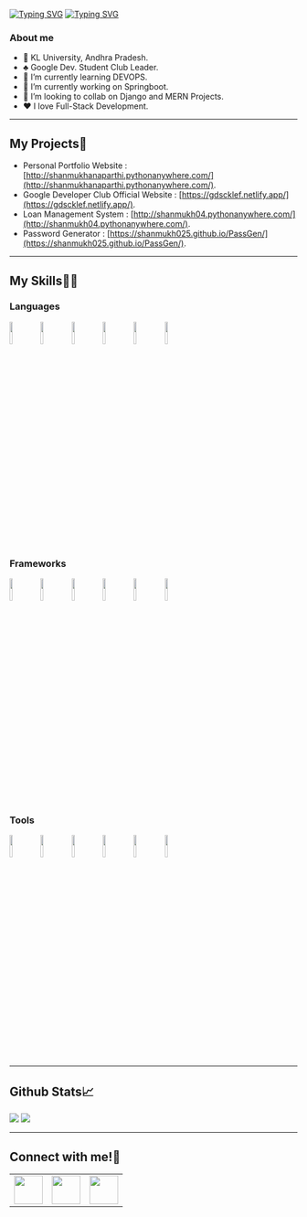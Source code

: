 <a href="http://shanmukhanaparthi.pythonanywhere.com/" target="_blank"><img src="https://readme-typing-svg.herokuapp.com?font=IBM+Plex+Mono&weight=500&size=35&duration=2000&center=true&vCenter=true&multiline=true&repeat=false&random=false&width=1000&height=120&lines=<Heyy+There!;This+is+SHANMUKH./>" alt="Typing SVG" /></a>
<a href="http://shanmukhanaparthi.pythonanywhere.com/" target="_blank"><img src="https://readme-typing-svg.herokuapp.com?font=Fira+Code&duration=010&pause=10000000000000000000&color=F76011&center=true&vCenter=true&random=false&width=1000&lines=My+Portfolio%3A+http%3A%2F%2Fshanmukhanaparthi.pythonanywhere.com%2F" alt="Typing SVG" /></a>

### About me
* 🏫 KL University, Andhra Pradesh.
* ♣️ Google Dev. Student Club Leader.
* 🔭 I’m currently learning DEVOPS.
* 🌱 I’m currently working on Springboot.
* 🤝 I’m looking to collab on Django and MERN Projects.
* ❤️ I love Full-Stack Development.

---

## My Projects🚀

* Personal Portfolio Website : [http://shanmukhanaparthi.pythonanywhere.com/](http://shanmukhanaparthi.pythonanywhere.com/).
* Google Developer Club Official Website : [https://gdscklef.netlify.app/](https://gdscklef.netlify.app/).
* Loan Management System : [http://shanmukh04.pythonanywhere.com/](http://shanmukh04.pythonanywhere.com/).
* Password Generator : [https://shanmukh025.github.io/PassGen/](https://shanmukh025.github.io/PassGen/).

---

## My Skills👨‍💻

### Languages
<code><img width="10%" src="https://www.vectorlogo.zone/logos/java/java-ar21.svg"></code>
<code><img width="10%" src="https://www.vectorlogo.zone/logos/python/python-ar21.svg"></code>
<code><img width="10%" src="https://www.vectorlogo.zone/logos/javascript/javascript-ar21.svg"></code>
<code><img width="10%" src="https://www.vectorlogo.zone/logos/w3_html5/w3_html5-ar21.svg"></code>
<code><img width="10%" src="https://www.vectorlogo.zone/logos/w3_css/w3_css-ar21.svg"></code>
<code><img width="10%" src="https://www.vectorlogo.zone/logos/kotlinlang/kotlinlang-ar21.svg"></code>

### Frameworks
<code><img width="10%" src="https://www.vectorlogo.zone/logos/djangoproject/djangoproject-ar21.svg"></code>
<code><img width="10%" src="https://www.vectorlogo.zone/logos/reactjs/reactjs-ar21.svg"></code>
<code><img width="10%" src="https://www.vectorlogo.zone/logos/nodejs/nodejs-ar21.svg"></code>
<code><img width="10%" src="https://www.vectorlogo.zone/logos/expressjs/expressjs-ar21.svg"></code>
<code><img width="10%" src="https://www.vectorlogo.zone/logos/springio/springio-ar21.svg"></code>
<code><img width="10%" src="https://www.vectorlogo.zone/logos/hibernate/hibernate-ar21.svg"></code>

### Tools
<code><img width="10%" src="https://www.vectorlogo.zone/logos/github/github-ar21.svg"></code>
<code><img width="10%" src="https://www.vectorlogo.zone/logos/mongodb/mongodb-ar21.svg"></code>
<code><img width="10%" src="https://www.vectorlogo.zone/logos/mysql/mysql-ar21.svg"></code>
<code><img width="10%" src="https://www.vectorlogo.zone/logos/firebase/firebase-ar21.svg"></code>
<code><img width="10%" src="https://www.vectorlogo.zone/logos/microsoft_azure/microsoft_azure-ar21.svg"></code>
<code><img width="10%" src="https://www.vectorlogo.zone/logos/figma/figma-ar21.svg"></code>

---

## Github Stats📈
<img src="https://github-readme-stats.vercel.app/api/top-langs?username=Shanmukh025&layout=compact&theme=dark"/>
<img src="https://github-readme-stats.vercel.app/api?username=Shanmukh025&show_icons=true&theme=dark"/>

---
## Connect with me!🤳
<table>
    <tbody>
        <tr>
            <td><a href="https://www.linkedin.com/in/shanmukh-anaparthi/" target="_blank"">
            <img height="50" src="https://www.vectorlogo.zone/logos/linkedin/linkedin-ar21.svg"/>
            </a></td>
            <td><a href="mailto:shanmukh2564@gmail.com" target="_blank"">
            <img height="50" src="https://www.vectorlogo.zone/logos/gmail/gmail-ar21.svg"/>
            </a></td>
            <td><a href="https://t.me/shanmukh25" target="_blank"">
            <img height="50" src="https://www.vectorlogo.zone/logos/telegram/telegram-ar21.svg"/>
            </a></td>
        </tr>
    </tbody>
</table>

